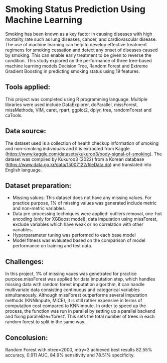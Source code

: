 # Smoking Status Prediction Using Machine Learning

Smoking has been known as a key factor in causing diseases with high mortality rate such as lung diseases, cancer, and cardiovascular disease. The use of machine learning can help to develop effective treatment regimens for smoking cessation and detect any onset of diseases caused by smoking. This can enable early treatment to be given to reverse the condition. This study explored on the performance of three tree-based machine learning models Decision Tree, Random Forest and Extreme Gradient Boosting in predicting smoking status using 19 features. 

## Tools applied: 
This project was completed using R programming language. Multiple libraries were used include DataExplorer, doParallel, missForest, missMethods, VIM, caret, rpart, ggplot2, dplyr, tree, randomForest and caTools. 

## Data source: 
The dataset used is a collection of health checkup information of smoking and non-smoking individuals and it is extracted from Kaggle (https://www.kaggle.com/datasets/kukuroo3/body-signal-of-smoking). The dataset was compiled by Kukuroo3 (2022) from a Korean database (https://www.data.go.kr/data/15007122/fileData.do) and translated into English language.

## Dataset preparation:
- Missing values: This dataset does not have any missing values. For practice purpose, 1% of missing values was generated include metric and non-metric variables.
- Data pre-processing techniques were applied: outliers removal, one-hot encoding (only for XGBoost model), data imputation using missForest, exclude variables which have weak or no correlation with other variables.
- Hyperparameter tuning was performed to each base model
- Model fitness was evaluated based on the comparison of model performance on training and test data.

## Challenges: 
In this project, 1% of missing vaues was genetrated for practice purpose.missForest was applied for data imputation step, which handles missing data with random forest imputation algorithm, it can handle multivariate data consisting continuous and categorical variables simultaneously. Although missForest outperforms several imputation methods (KNNImpute, MICE), it is still rather expensive in terms of computation cost compared to KNNimpute. In order to speed up the process, the function was run in parallel by setting up a parallel backend and fixing parallelize=’forest’. This sets the total number of trees in each random forest to split in the same way.

## Concolusion:
Random Forest with ntree=2000, mtry=3 achieved best results 82.55% accuracy, 0.911 AUC, 84.9% sensitivity and 78.51% specificity.
